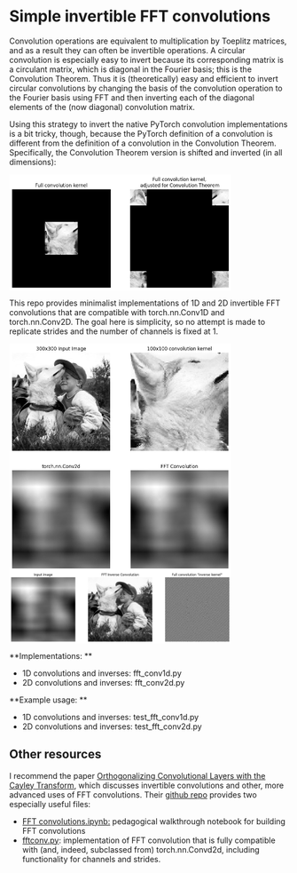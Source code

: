 # Simple invertible FFT convolutions

Convolution operations are equivalent to multiplication by Toeplitz matrices, and as a result they can often be invertible operations. A circular convolution is especially easy to invert because its corresponding matrix is a circulant matrix, which is diagonal in the Fourier basis; this is the Convolution Theorem. Thus it is (theoretically) easy and efficient to invert circular convolutions by changing the basis of the convolution operation to the Fourier basis using FFT and then inverting each of the diagonal elements of the (now diagonal) convolution matrix.

Using this strategy to invert the native PyTorch convolution implementations is a bit tricky, though, because the PyTorch definition of a convolution is different from the definition of a convolution in the Convolution Theorem. Specifically, the Convolution Theorem version is shifted and inverted (in all dimensions):

<img align="center" width="400" src="kernadjill.png">

This repo provides minimalist implementations of 1D and 2D invertible FFT convolutions that are compatible with torch.nn.Conv1D and torch.nn.Conv2D. The goal here is simplicity, so no attempt is made to replicate strides and the number of channels is fixed at 1. 

<img align="center" width="400" src="fftconvill.png">
<img align="center" width="400" src="invkernill.png">

**Implementations: **

 - 1D convolutions and inverses: fft_conv1d.py
 - 2D convolutions and inverses: fft_conv2d.py

**Example usage: **

 - 1D convolutions and inverses: test_fft_conv1d.py
 - 2D convolutions and inverses: test_fft_conv2d.py

## Other resources

I recommend the paper [Orthogonalizing Convolutional Layers with the Cayley Transform](https://arxiv.org/abs/2104.07167), which discusses invertible convolutions and other, more advanced uses of FFT convolutions. Their [github repo](https://github.com/locuslab/orthogonal-convolutions/tree/main) provides two especially useful files:

 - [FFT convolutions.ipynb:](https://github.com/locuslab/orthogonal-convolutions/blob/main/FFT%20Convolutions.ipynb) pedagogical walkthrough notebook for building FFT convolutions
 - [fftconv.py](https://github.com/locuslab/orthogonal-convolutions/blob/main/extras/fftconv.py): implementation of FFT convolution that is fully compatible with (and, indeed, subclassed from) torch.nn.Convd2d, including functionality for channels and strides.
